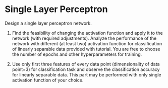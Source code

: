 # Single Layer Perceptron

Design a single layer perceptron network. 

1) Find the feasibility of changing the activation function and apply it to the network (with
required adjustments). Analyze the performance of the network with different (at least two)
activation function for classification of linearly separable data provided with tutorial. You are
free to choose the number of epochs and other hyperparameters for training.

2) Use only first three features of every data point (dimensionality of data point=3) for
classification task and observe the classification accuracy for linearly separable data.
This part may be performed with only single activation function of your choice.
